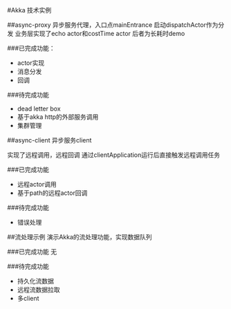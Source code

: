#Akka 技术实例

##async-proxy
异步服务代理，入口点mainEntrance
启动dispatchActor作为分发
业务层实现了echo actor和costTime actor
后者为长耗时demo

###已完成功能：
* actor实现
* 消息分发
* 回调

###待完成功能
* dead letter box
* 基于akka http的外部服务调用
* 集群管理

##async-client
异步服务client

实现了远程调用，远程回调
通过clientApplication运行后直接触发远程调用任务


###已完成功能
* 远程actor调用
* 基于path的远程actor回调

###待完成功能
* 错误处理

##流处理示例
演示Akka的流处理功能，实现数据队列

###已完成功能
无

###待完成功能
* 持久化流数据
* 远程流数据拉取
* 多client
